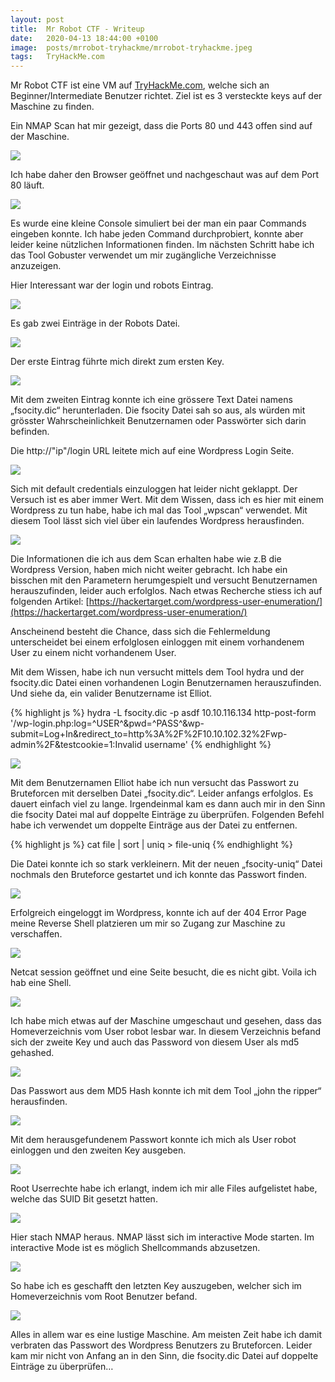```yaml
---
layout: post
title:  Mr Robot CTF - Writeup
date:   2020-04-13 18:44:00 +0100
image:  posts/mrrobot-tryhackme/mrrobot-tryhackme.jpeg
tags:   TryHackMe.com
---
```

Mr Robot CTF ist eine VM auf [TryHackMe.com](https://tryhackme.com), welche sich an Beginner/Intermediate Benutzer richtet. Ziel ist es 3 versteckte keys auf der Maschine zu finden.

Ein NMAP Scan hat mir gezeigt, dass die Ports 80 und 443 offen sind auf der Maschine.

![]({{site.baseurl}}/img/posts/mrrobot-tryhackme/nmap-scan.png)

Ich habe daher den Browser geöffnet und nachgeschaut was auf dem Port 80 läuft.

![]({{site.baseurl}}/img/posts/mrrobot-tryhackme/startseite.png)

Es wurde eine kleine Console simuliert bei der man ein paar Commands eingeben konnte. Ich habe jeden Command durchprobiert, konnte aber leider keine nützlichen Informationen finden.
Im nächsten Schritt habe ich das Tool Gobuster verwendet um mir zugängliche Verzeichnisse anzuzeigen.

Hier Interessant war der login und robots Eintrag.

![]({{site.baseurl}}/img/posts/mrrobot-tryhackme/gobuster.png)

Es gab zwei Einträge in der Robots Datei. 

![]({{site.baseurl}}/img/posts/mrrobot-tryhackme/robots.png)

Der erste Eintrag führte mich direkt zum ersten Key.

![]({{site.baseurl}}/img/posts/mrrobot-tryhackme/key1.png)

Mit dem zweiten Eintrag konnte ich eine grössere Text Datei namens „fsocity.dic“ herunterladen. Die fsocity Datei sah so aus, als würden mit grösster Wahrscheinlichkeit Benutzernamen oder Passwörter sich darin befinden.

Die http://"ip"/login URL leitete mich auf eine Wordpress Login Seite.

![]({{site.baseurl}}/img/posts/mrrobot-tryhackme/wplogin.png)

Sich mit default credentials einzuloggen hat leider nicht geklappt. Der Versuch ist es aber immer Wert. Mit dem Wissen, dass ich es hier mit einem Wordpress zu tun habe, habe ich mal das Tool „wpscan“ verwendet. Mit diesem Tool lässt sich viel über ein laufendes Wordpress herausfinden.

![]({{site.baseurl}}/img/posts/mrrobot-tryhackme/wpscan.png)

Die Informationen die ich aus dem Scan erhalten habe wie z.B die Wordpress Version, haben mich nicht weiter gebracht. Ich habe ein bisschen mit den Parametern herumgespielt und versucht Benutzernamen herauszufinden, leider auch erfolglos.
Nach etwas Recherche stiess ich auf folgenden Artikel: [https://hackertarget.com/wordpress-user-enumeration/](https://hackertarget.com/wordpress-user-enumeration/)

Anscheinend besteht die Chance, dass sich die Fehlermeldung unterscheidet bei einem erfolglosen einloggen mit einem vorhandenem User zu einem nicht vorhandenem User.

Mit dem Wissen, habe ich nun versucht mittels dem Tool hydra und der fsocity.dic Datei einen vorhandenen Login Benutzernamen herauszufinden. Und siehe da, ein valider Benutzername ist Elliot.

{% highlight js %}
hydra -L fsocity.dic -p asdf 10.10.116.134 http-post-form '/wp-login.php:log=^USER^&pwd=^PASS^&wp-submit=Log+In&redirect_to=http%3A%2F%2F10.10.102.32%2Fwp-admin%2F&testcookie=1:Invalid username'
{% endhighlight %}

![]({{site.baseurl}}/img/posts/mrrobot-tryhackme/loginname.png)

Mit dem Benutzernamen Elliot habe ich nun versucht das Passwort zu Bruteforcen mit derselben Datei „fsocity.dic“. Leider anfangs erfolglos. Es dauert einfach viel zu lange. Irgendeinmal kam es dann auch mir in den Sinn die fsocity Datei mal auf doppelte Einträge zu überprüfen. Folgenden Befehl habe ich verwendet um doppelte Einträge aus der Datei zu entfernen. 

{% highlight js %}
  cat file | sort | uniq > file-uniq
{% endhighlight %}

Die Datei konnte ich so stark verkleinern. Mit der neuen „fsocity-uniq“ Datei nochmals den Bruteforce gestartet und ich konnte das Passwort finden.

![]({{site.baseurl}}/img/posts/mrrobot-tryhackme/elliot-pw.png)

Erfolgreich eingeloggt im Wordpress, konnte ich auf der 404 Error Page meine Reverse Shell platzieren um mir so Zugang zur Maschine zu verschaffen.

![]({{site.baseurl}}/img/posts/mrrobot-tryhackme/errorpage.png)

Netcat session geöffnet und eine Seite besucht, die es nicht gibt. Voila ich hab eine Shell.

![]({{site.baseurl}}/img/posts/mrrobot-tryhackme/shell.png)

Ich habe mich etwas auf der Maschine umgeschaut und gesehen, dass das Homeverzeichnis vom User robot lesbar war. In diesem Verzeichnis befand sich der zweite Key und auch das Password von diesem User als md5 gehashed.

![]({{site.baseurl}}/img/posts/mrrobot-tryhackme/verzeichnis-robot.png)

Das Passwort aus dem MD5 Hash konnte ich mit dem Tool „john the ripper“ herausfinden.

![]({{site.baseurl}}/img/posts/mrrobot-tryhackme/john-md5.png)

Mit dem herausgefundenem Passwort konnte ich mich als User robot einloggen und den zweiten Key ausgeben.

![]({{site.baseurl}}/img/posts/mrrobot-tryhackme/key2.png)

Root Userrechte habe ich erlangt, indem ich mir alle Files aufgelistet habe, welche das SUID Bit gesetzt hatten.

![]({{site.baseurl}}/img/posts/mrrobot-tryhackme/suid.png)

Hier stach NMAP heraus. NMAP lässt sich im interactive Mode starten. Im interactive Mode ist es möglich Shellcommands abzusetzen.

![]({{site.baseurl}}/img/posts/mrrobot-tryhackme/nmap-interactive.png)

So habe ich es geschafft den letzten Key auszugeben, welcher sich im Homeverzeichnis vom Root Benutzer befand.

![]({{site.baseurl}}/img/posts/mrrobot-tryhackme/key3.png)

Alles in allem war es eine lustige Maschine. Am meisten Zeit habe ich damit verbraten das Passwort des Wordpress Benutzers zu Bruteforcen. Leider kam mir nicht von Anfang an in den Sinn, die fsocity.dic Datei auf doppelte Einträge zu überprüfen…